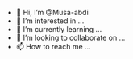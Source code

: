 - 👋 Hi, I’m @Musa-abdi
- 👀 I’m interested in ...
- 🌱 I’m currently learning ...
- 💞️ I’m looking to collaborate on ...
- 📫 How to reach me ...

<!---
Musa-abdi/Musa-abdi is a ✨ special ✨ repository because its `README.md` (this file) appears on your GitHub profile.
You can click the Preview link to take a look at your changes.
--->

